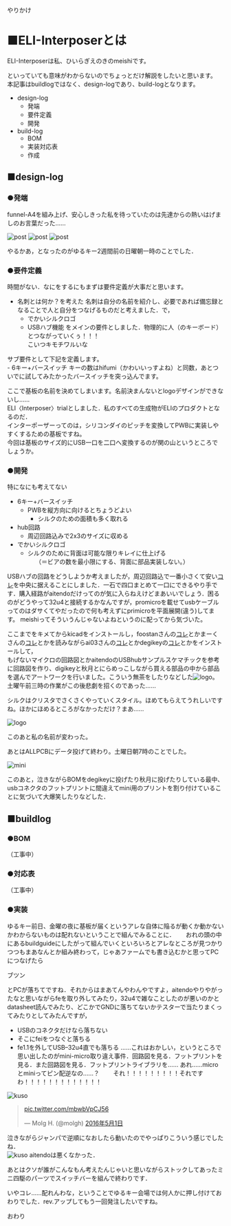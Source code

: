 やりかけ


# ■ELI-Interposerとは

ELI-Interposerは私、ひいらぎえのきのmeishiです。  

といっていても意味がわからないのでちょっとだけ解説をしたいと思います。  本記事はbuildlogではなく、design-logであり、build-logとなります。

- design-log
	- 発端
	- 要件定義
	- 開発
- build-log
	- BOM
	- 実装対応表
	- 作成


## ■design-log  

### ●発端
funnel-A4を組み上げ、安心しきった私を待っていたのは先達からの熱いはげましのお言葉だった……

![post](https://github.com/HiragiEnoki/iroiro/blob/master/interposer/postA.JPG)
![post](https://github.com/HiragiEnoki/iroiro/blob/master/interposer/repA.JPG)
![post](https://github.com/HiragiEnoki/iroiro/blob/master/interposer/repB.JPG)

やるかあ，となったのがゆるキー2週間前の日曜朝一時のことでした．


### ●要件定義

時間がない．なにをするにもまずは要件定義が大事だと思います。  
- 名刺とは何か？を考えた
	名刺は自分の名前を紹介し、必要であれば備忘録となることで人と自分をつなげるものだと考えました．で，  
	- でかいシルクロゴ
	- USBハブ機能
	をメインの要件としました．物理的に人（のキーボード）とつながっていくぅ！！！  
	こいつキモチワルいな

サブ要件として下記を定義します。  
	- 6キー+バースイッチ
キーの数はhifumi（かわいいっすよね）と同数，あとついでに試してみたかったバースイッチを突っ込んでます。  

ここで基板の名前を決めてしまいます。名前決まんないとlogoデザインができないし……  
ELI〈Interposer〉trialとしました．私のすべての生成物がELIのプロダクトとなるのだ．  
インターポーザーってのは，シリコンダイのピッチを変換してPWBに実装しやすくするための基板ですね。  
今回は基板のサイズ的にUSB一口を二口へ変換するのが関の山というところでしょうか。




### ●開発
特になにも考えてない  

- 6キー+バースイッチ  
	- PWBを縦方向に向けるとちょうどよい
		- シルクのための面積も多く取れる
- hub回路
	- 周辺回路込みで2x3のサイズに収める
- でかいシルクロゴ
	- シルクのために背面は可能な限りキレイに仕上げる  
　	（＝ビアの数を最小限にする、背面に部品実装しない。）

USBハブの回路をどうしようか考えましたが，周辺回路込で一番小さくて安い[コレ](http://www.aitendo.com/product/16185)を中央に据えることにしました．一石で四口まとめて一口にできるやり手です．購入経路がaitendoだけってのが気に入らねえけどまあいいでしょう．困るのがどうやって32u4と接続するかなんですが，promicroを載せてusbケーブルってのはダサくてやだったので何も考えずにprimicroを平面展開(違う)してます。  meishiってそういうんじゃないよねというのに配ってから気づいた。

ここまでをキメてからkicadをインストールし，foostanさんの[コレ](https://github.com/foostan/mkbd/blob/master/developers_guide/developrs_guide_jp.md)とかまーくさんの[コレ](https://marksard.github.io/2019/04/25/about-treadstone32/)とかを読みながらai03さんの[コレ](https://wiki.ai03.me/books/pcb-design/page/list-of-kicad-keyboard-parts-libraries)とかdegikeyの[コレ](https://www.digikey.jp/ja/resources/design-tools/kicad)とかをインストールして，  
もげないマイクロの回路図とかaitendoのUSBhubサンプルスケマチックを参考に回路図を作り、digikeyと秋月とにらめっこしながら買える部品の中から部品を選んでアートワークを行いました。こういう無茶をしたりなどした![logo](https://github.com/HiragiEnoki/iroiro/blob/master/interposer/D9Dbc5SU8AIf7vv.png)。土曜午前三時の作業がこの後悲劇を招くのであった……

シルクはクリスタでさくさくやっていくスタイル。ほめてもらえてうれしいですね。ほかにほめるところがなかっただけ？まあ……  

![logo](https://github.com/HiragiEnoki/iroiro/blob/master/interposer/Interposerlogolight-1p5%20(1).jpg)

このあと私の名前が変わった。

あとはALLPCBにデータ投げて終わり。土曜日朝7時のことでした。

![mini](https://github.com/HiragiEnoki/iroiro/blob/master/interposer/dakkou.JPG)



このあと，泣きながらBOMをdegikeyに投げたり秋月に投げたりしている最中、usbコネクタのフットプリントに間違えてmini用のプリントを割り付けていることに気づいて大爆笑したりなどした．

## ■buildlog
### ●BOM
（工事中）
### ●対応表
（工事中）


### ●実装
ゆるキー前日、金曜の夜に基板が届くというアレな自体に陥るが動くか動かないかわからないものは配れないということで組んでみることに．　　
おれの頭の中にあるbuildguideにしたがって組んでいくといろいろとアレなところが見つかりつつもまあなんとか組み終わって，じゃあファームでも書き込むかと思ってPCにつなげたら　　

ブツン

とPCが落ちてですね．それからはまあてんやわんやですよ，aitendoやりやがったなと思いながらfeを取り外してみたり，32u4で雑なことしたのが悪いのかとdatasheet読んでみたり、どこかでGNDに落ちてないかテスターで当たりまくってみたりとしてみたんですが，
- USBのコネクタだけなら落ちない
- そこにfeiをつなぐと落ちる
- fe1.1を外してUSB–32u4直でも落ちる
……これはおかしい，というところで思い出したのがmini-micro取り違え事件．回路図を見る．フットプリントを見る．また回路図を見る．フットプリントライブラリを……  あれ……microとminiってピン配逆なの……？　　
それ！！！！！！！！！それですわ！！！！！！！！！！！！！  

![kuso](https://github.com/HiragiEnoki/iroiro/blob/master/interposer/dainasi.JPG)
<blockquote class="twitter-tweet" data-lang="ja"><p lang="und" dir="ltr"><a href="https://t.co/mbwbVpCJ56">pic.twitter.com/mbwbVpCJ56</a></p>&mdash; Molg H. (@molgh) <a href="https://twitter.com/molgh/status/726854917214879744?ref_src=twsrc%5Etfw">2016年5月1日</a></blockquote>


泣きながらジャンパで逆順になおしたら動いたのでやっぱりこういう感じでしたね．  
![kuso](https://github.com/HiragiEnoki/iroiro/blob/master/interposer/P1000734.JPG)
aitendoは悪くなかった．

あとはクソが誰がこんなもん考えたんじゃいと思いながらストックしてあったミニ四駆のパーツでスイッチバーを組んで終わりです．

いやコレ……配れんわな，ということでゆるキー会場では何人かに押し付けておわりでした．rev.アップしてもう一回発注したいですね。


おわり